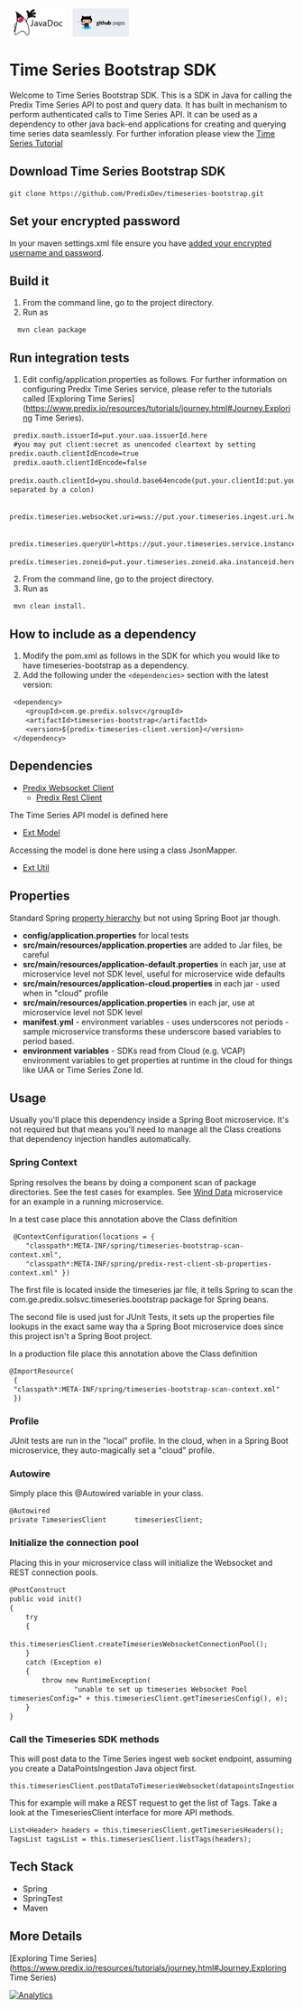 <a href="http://predixdev.github.io/timeseries-bootstrap/javadocs/index.html" target="_blank" >
	<img height="50px" width="100px" src="images/javadoc.png" alt="view javadoc"></a>
&nbsp;
<a href="http://predixdev.github.io/timeseries-bootstrap" target="_blank">
	<img height="50px" width="100px" src="images/pages.jpg" alt="view github pages">
</a>

Time Series Bootstrap SDK
================================

Welcome to Time Series Bootstrap SDK. This is a SDK in Java for calling the Predix Time Series API to post and query data. It has built in mechanism to perform authenticated calls to Time Series API. It can be used as a dependency to other java back-end applications for creating and querying time series data seamlessly. 
For further inforation please view the [Time Series Tutorial](https://www.predix.io/resources/tutorials/journey.html#1612)

## Download Time Series Bootstrap SDK

```
git clone https://github.com/PredixDev/timeseries-bootstrap.git
```

## Set your encrypted password

In your maven settings.xml file ensure you have [added your encrypted username and password](https://www.predix.io/resources/tutorials/tutorial-details.html?tutorial_id=1560&tag=1608&journey=Development%20tools%20and%20tips&resources=1565,1560).

## Build it

1. From the command line, go to the project directory.
2. Run as

```
  mvn clean package
```

## Run integration tests

1. Edit config/application.properties as follows. For further information on configuring Predix Time Series service, please refer to the tutorials called [Exploring Time Series](https://www.predix.io/resources/tutorials/journey.html#Journey.Exploring Time Series).

```
 predix.oauth.issuerId=put.your.uaa.issuerId.here
 #you may put client:secret as unencoded cleartext by setting predix.oauth.clientIdEncode=true
 predix.oauth.clientIdEncode=false
 predix.oauth.clientId=you.should.base64encode(put.your.clientId:put.your.clientSecret separated by a colon)  

 predix.timeseries.websocket.uri=wss://put.your.timeseries.ingest.uri.here/v1/stream/messages

 predix.timeseries.queryUrl=https://put.your.timeseries.service.instance.here/v1/datapoints
 predix.timeseries.zoneid=put.your.timeseries.zoneid.aka.instanceid.here
```

2. From the command line, go to the project directory.
3. Run as 

``` 
 mvn clean install.
```

## How to include as a dependency
1. Modify the pom.xml as follows in the SDK for which you would like to have timeseries-bootstrap as a dependency.
2. Add the following under the ```<dependencies>``` section with the latest version:
```
 <dependency>
	<groupId>com.ge.predix.solsvc</groupId>
	<artifactId>timeseries-bootstrap</artifactId>
	<version>${predix-timeseries-client.version}</version>
 </dependency>
 ```
 
 ## Dependencies
 
  - [Predix Websocket Client](https://github.com/PredixDev/predix-websocket-client)
  	- [Predix Rest Client](https://github.com/PredixDev/predix-rest-client)
	
The Time Series API model is defined here
  - [Ext Model](https://github.com/PredixDev/ext-interface)

Accessing the model is done here using a class JsonMapper.
  - [Ext Util](https://github.com/PredixDev/ext-interface)
 
 ## Properties
 
 Standard Spring [property hierarchy](https://docs.spring.io/spring-boot/docs/current/reference/html/boot-features-external-config.html) but not using Spring Boot jar though.
 
 - **config/application.properties** for local tests
 - **src/main/resources/application.properties** are added to Jar files, be careful
 - **src/main/resources/application-default.properties** in each jar, use at microservice level not SDK level, useful for microservice wide defaults
 - **src/main/resources/application-cloud.properties** in each jar - used when in "cloud" profile
 - **src/main/resources/application.properties** in each jar, use at microservice level not SDK level
 - **manifest.yml** - environment variables - uses underscores not periods - sample microservice transforms these underscore based variables to period based.
 - **environment variables** - SDKs read from Cloud (e.g. VCAP) environment variables to get properties at runtime in the cloud for things like UAA or Time Series Zone Id.
 
 ## Usage
 
 Usually you'll place this dependency inside a Spring Boot microservice.  It's not required but that means you'll need to manage all the Class creations that dependency injection handles automatically.  
 
 ### Spring Context 
 
 Spring resolves the beans by doing a component scan of package directories.   See the test cases for examples.  See [Wind Data](https://github.com/PredixDev/winddata-timeseries-service) microservice for an example in a running microservice.
 
 In a test case place this annotation above the Class definition
 
     @ContextConfiguration(locations = { 
		"classpath*:META-INF/spring/timeseries-bootstrap-scan-context.xml",
		"classpath*:META-INF/spring/predix-rest-client-sb-properties-context.xml" })    
		
The first file is located inside the timeseries jar file, it tells Spring to scan the com.ge.predix.solsvc.timeseries.bootstrap package for Spring beans.
 
 The second file is used just for JUnit Tests, it sets up the properties file lookups in the exact same way tha a Spring Boot microservice does since this project isn't a Spring Boot project.
		
In a production file place this annotation above the Class definition

    @ImportResource(
     {
     "classpath*:META-INF/spring/timeseries-bootstrap-scan-context.xml"
     })
 
 

### Profile

JUnit tests are run in the "local" profile.  In the cloud, when in a Spring Boot microservice, they auto-magically set a "cloud" profile.

### Autowire

Simply place this @Autowired variable in your class.

    @Autowired
    private TimeseriesClient       timeseriesClient;

### Initialize the connection pool

Placing this in your microservice class will initialize the Websocket and REST connection pools.

    @PostConstruct
    public void init()
    {
        try
        {
            this.timeseriesClient.createTimeseriesWebsocketConnectionPool();
        }
        catch (Exception e)
        {
            throw new RuntimeException(
                    "unable to set up timeseries Websocket Pool timeseriesConfig=" + this.timeseriesClient.getTimeseriesConfig(), e);
        }
    }
 
 ### Call the Timeseries SDK methods
 

This will post data to the Time Series ingest web socket endpoint, assuming you create a DataPointsIngestion Java object first. 

    this.timeseriesClient.postDataToTimeseriesWebsocket(datapointsIngestion);
    
This for example will make a REST request to get the list of Tags.  Take a look at the TimeseriesClient interface for more API methods.
 
    List<Header> headers = this.timeseriesClient.getTimeseriesHeaders();
    TagsList tagsList = this.timeseriesClient.listTags(headers);

## Tech Stack

 - Spring
 - SpringTest
 - Maven
 
## More Details
 
 [Exploring Time Series](https://www.predix.io/resources/tutorials/journey.html#Journey.Exploring Time Series)

[![Analytics](https://ga-beacon.appspot.com/UA-82773213-1/timeseries-bootstrap/readme?pixel)](https://github.com/PredixDev)
